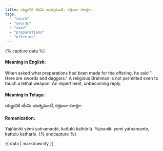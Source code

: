 ```yaml
---
title: యజ్ఞానికి యేమి యత్నమంటే, కత్తులూ కఠార్లూ.
tags:
  - "touch"
  - "swords"
  - "said"
  - "preparations"
  - "offering"
---
```


{% capture data %}
#### Meaning in English:
When asked what preparations had been made for the offering, he said " Here are swords and daggers."
A religious Brahman is not permitted even to touch a lethal weapon.
An impertinent, unbecoming reply.

#### Meaning in Telugu:
యజ్ఞానికి యేమి యత్నమంటే, కత్తులూ కఠార్లూ.

#### Romanization:
Yajñāniki yēmi yatnamaṇṭē, kattulū kaṭhārlū.
Yajnaniki yemi yatnamante, kattulu katharlu.
{% endcapture %}

{{ data | markdownify }}

